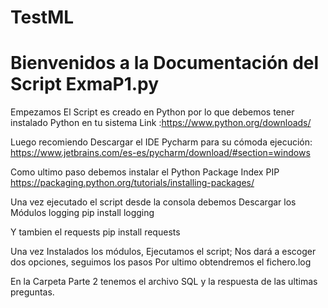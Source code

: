 # TestML
# Bienvenidos a la Documentación del Script ExmaP1.py


Empezamos 
El Script es creado en Python por lo que debemos tener instalado Python en tu sistema Link :https://www.python.org/downloads/

Luego recomiendo Descargar el IDE Pycharm para su cómoda ejecución:
https://www.jetbrains.com/es-es/pycharm/download/#section=windows

Como ultimo paso debemos instalar el Python Package Index PIP
https://packaging.python.org/tutorials/installing-packages/

Una vez ejecutado el script desde la consola debemos Descargar los Módulos
logging 
pip install logging

Y tambien el requests 
pip install requests

Una vez Instalados los módulos, Ejecutamos el script; Nos dará a escoger dos opciones, seguimos los pasos 
Por ultimo obtendremos el fichero.log


En la Carpeta Parte 2 tenemos el archivo SQL y la respuesta de las ultimas preguntas.
